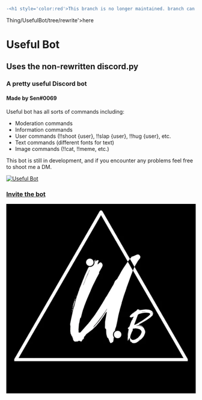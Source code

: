 ```diff
-<h1 style='color:red'>This branch is no longer maintained. branch can be found <a stc='https://github.com/That-
```
Thing/UsefulBot/tree/rewrite'>here</a></h1>

<h1>Useful Bot</h1>
<h2>Uses the non-rewritten discord.py</h2>
<h3>A pretty useful Discord bot</h3>
<h4>Made by Sen#0069</h4>
Useful bot has all sorts of commands including:<br>
<ul>
  <li>Moderation commands</li>
  <li>Information commands</li>
  <li>User commands (!!shoot {user}, !!slap {user}, !!hug {user}, etc.</li>
  <li>Text commands (different fonts for text)</li>
  <li>Image commands (!!cat, !!meme, etc.)</li>
</ul>

This bot is still in development, and if you encounter any problems feel free to shoot me a DM.

<a href="https://discordbots.org/bot/509012657890918430" >
  <img src="https://discordbots.org/api/widget/509012657890918430.svg" alt="Useful Bot" />
</a>

<a href="https://discordapp.com/oauth2/authorize?client_id=509012657890918430&scope=bot&permissions=8" target="_blank"><h3>Invite the bot</h3></a> 

<img src="usefulbot.webp" alt="Useful Bot">
